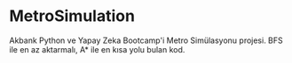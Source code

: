 # MetroSimulation
Akbank Python ve Yapay Zeka Bootcamp'i Metro Simülasyonu projesi. BFS ile en az aktarmalı, A* ile en kısa yolu bulan kod.

